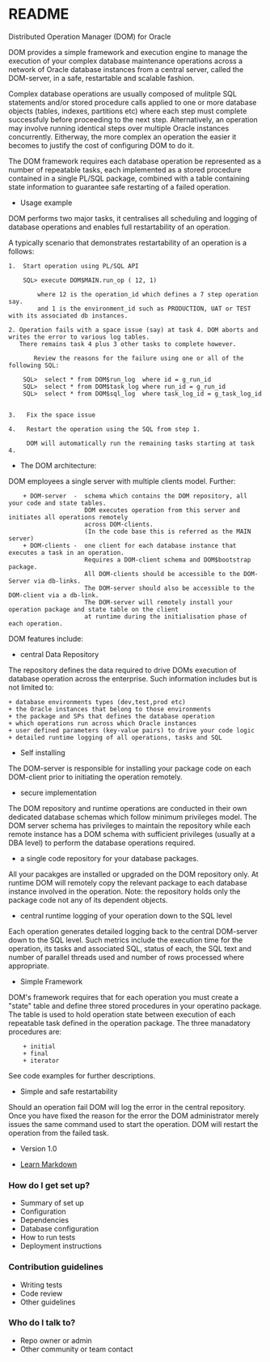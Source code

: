 # README #

Distributed Operation Manager (DOM) for Oracle

DOM provides a simple framework and execution engine to manage the execution of your complex database maintenance operations across a network of Oracle database instances from a central server, called the DOM-server, in a safe, restartable and scalable fashion.

Complex database operations are usually composed of mulitple SQL statements and/or stored procedure calls applied to one or more database objects (tables, indexes, partitions etc) where each step must complete successfuly before proceeding to the next step. Alternatively, an operation may involve running identical steps over multiple Oracle instances concurrently.  Eitherway, the more complex an operation the easier it becomes to justify the cost of configuring DOM to do it.

The DOM framework requires each database operation be represented as a number of repeatable tasks, each implemented as a stored procedure contained in a single PL/SQL package, combined with a table containing state information to guarantee safe restarting of a failed operation.

* Usage example	

DOM performs two major tasks, it centralises all scheduling and logging of database operations and enables full restartability of an operation.

A typically scenario that demonstrates restartability of an operation is a follows:

	1.  Start operation using PL/SQL API
		
		SQL> execute DOM$MAIN.run_op ( 12, 1)

            where 12 is the operation_id which defines a 7 step operation say.
            and 1 is the environment_id such as PRODUCTION, UAT or TEST with its associated db instances.

	2. Operation fails with a space issue (say) at task 4. DOM aborts and writes the error to various log tables.  
	   There remains task 4 plus 3 other tasks to complete however.
       
           Review the reasons for the failure using one or all of the following SQL:

		SQL>  select * from DOM$run_log  where id = g_run_id
		SQL>  select * from DOM$task_log where run_id = g_run_id
		SQL>  select * from DOM$sql_log  where task_log_id = g_task_log_id
	

 	3.   Fix the space issue 
    
   	4.   Restart the operation using the SQL from step 1.   
    
  	     DOM will automatically run the remaining tasks starting at task 4.

* The DOM architecture:

DOM employees a single server with multiple clients model. Further:

        + DOM-server  -  schema which contains the DOM repository, all your code and state tables.
                         DOM executes operation from this server and initiates all operations remotely 
                         across DOM-clients.
                         (In the code base this is referred as the MAIN server) 
        + DOM-clients -  one client for each database instance that executes a task in an operation.  
                         Requires a DOM-client schema and DOM$bootstrap package.
                         All DOM-clients should be accessible to the DOM-Server via db-links. 
                         The DOM-server should also be accessible to the DOM-client via a db-link.
                         The DOM-server will remotely install your operation package and state table on the client 
                         at runtime during the initialisation phase of each operation.
                         
DOM features include:

* central Data Repository

The repository defines the data required to drive DOMs execution of database operation across the enterprise. Such information includes but is not limited to:

    + database environments types (dev,test,prod etc)
    + the Oracle instances that belong to those environments
    + the package and SPs that defines the database operation
    + which operations run across which Oracle instances
    + user defined parameters (key-value pairs) to drive your code logic 
    + detailed runtime logging of all operations, tasks and SQL

* Self installing

The DOM-server is responsible for installing your package code on each DOM-client prior to initiating the operation remotely.

* secure implementation

The DOM repository and runtime operations are conducted in their own dedicated database schemas which follow minimum privileges model. The DOM server schema has privileges to maintain the repository while each remote instance has a DOM schema with sufficient privileges (usually at a DBA level) to perform the database operations required.

* a single code repository for your database packages.

All your pacakges are installed or upgraded on the DOM repository only.  At runtime DOM will remotely copy the relevant package to each database instance involved in the operation. Note: the repository holds only the package code not any of its dependent objects.

* central runtime logging of your operation down to the SQL level

Each operation generates detailed logging back to the central DOM-server down to the SQL level.  Such metrics include the execution time for the operation, its tasks and associated SQL, status of each, the SQL text and number of parallel threads used and number of rows processed where appropriate.

* Simple Framework 

DOM's framework requires that for each operation you must create a "state" table and define three stored procedures in your operatino package. 
The table is used to hold operation state between execution of each repeatable task defined in the operation package. 
The three manadatory procedures are:

        + initial
        + final
        + iterator
        
See code examples for further descriptions.

* Simple and safe restartability

Should an operation fail DOM will log the error in the central repository. Once you have fixed the reason for the error the DOM administrator merely issues the same command used to start the operation.  DOM will restart the operation from the failed task. 

* Version 1.0 

* [Learn Markdown](https://bitbucket.org/tutorials/markdowndemo)

### How do I get set up? ###

* Summary of set up
* Configuration
* Dependencies
* Database configuration
* How to run tests
* Deployment instructions

### Contribution guidelines ###

* Writing tests
* Code review
* Other guidelines

### Who do I talk to? ###

* Repo owner or admin
* Other community or team contact

